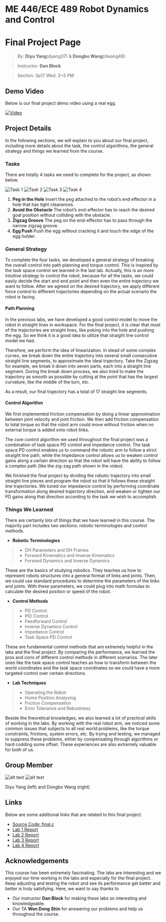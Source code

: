 # ME 446/ECE 489 Robot Dynamics and Control
# Final Project Page

> By: **Diyu Yang**(dyang37) & **Dongbo Wang**(dwang49)

> Instructor: **Dan Block**

> Section: Sp17 Wed. 2~5 PM

## Demo Video

Below is our final project demo video using a real egg.

[![Video](http://img.youtube.com/vi/_qOydY3yuFM/0.jpg)](http://www.youtube.com/watch?v=_qOydY3yuFM "Demo Video With Real Egg")

## Project Details

In the following sections, we will explain to you about our final project, including more details about the task, the control algorithms, the general strategy and things we learned from the course.

### Tasks

There are totally 4 tasks we need to complete for the project, as shown below.

![Task 1](t1.JPG) ![Task 2](t2.JPG) ![Task 3](t3.JPG) ![Task 4](t4.JPG)

1. **Peg in the Hole**
Insert the peg attached to the robot’s end effector in a hole that has tight   clearances.
2. **Avoid the Obstacle**
The robot’s end-effector has to reach the desired goal position without colliding with the obstacle.
3. **Zigzag Groove**
The peg on the end-effector has to pass through the narrow zigzag groove. 
4. **Egg Push**
Push the egg without cracking it and touch the edge of the egg holder.

### General Strategy

To complete the four tasks, we developed a general strategy of breaking the overall control into path planning and torque control. This is inspired by the task space control we learned in the last lab. Actually, this is an more intuitive strategy to control the robot, because for all the tasks, we could easily decide the start and end point and then even the entire trajectory we want to follow. After we agreed on the desired trajectory, we apply different force control to different trajectories depending on the actual scenario the robot is facing.

#### Path Planning

In the previous labs, we have developed a good control model to move the robot in straight lines in workspace. For the final project, it is clear that most of the trajectories are straight lines, like poking into the hole and pushing the egg. So we think it is a good idea to utilize that straight line control model we had.

Therefore, we perform the idea of linearization. In stead of some complex curves, we break down the entire trajectory into several small consecutive straight line segments, to approximate the ideal trajectory. Take the Zigzag for example, we break it down into seven parts, each into a straight line segment. During the break down process, we also tried to make the trajectory as smooth as possible by cutting at the point that has the largest curvature, like the middle of the turn, etc.

As a result, our final trajectory has a total of 17 straight line segments.

#### Control Algorithm

We first implemented friction compensation by doing a linear approximation between joint velocity and joint friction. We then add friction compensation to total torque so that the robot arm could move without friction when no external torque is added onto robot links.

The core control algorithm we used throughout the final project was a combination of task space PD control and impedance control. The task space PD control enables us to command the robotic arm to follow a strict straight line path, while the Impedance control allows us to weaken control gains along a certain direction so that the robot will have the ability to follow a complex path (like the zig-zag path shown in the video).

We finished the final project by dividing the robotic trajectory into small straight line pieces and program the robot so that it follows these straight line trajectories. We tuned our impedance control by performing coordinate transformation along desired trajectory direction, and weaken or tighten our PD gains along that direction according to the task we wish to accomplish.

### Things We Learned

There are certainly lots of things that we have learned in this course. The majority part includes two sections: robotic terminologies and control methods.

* **Robotic Terminologies**
>* DH Parameters and DH Frames
>* Forward Kinematics and Inverse Kinematics
>* Forward Dynamics and Inverse Dynamics

These are the basics of studying robotics. They teaches us how to represent robots structures into a general format of links and joints. Then, we could use standard procedures to determine the parameters of the links and joints. With these parameters, we could plug into math formulas to calculate the desired position or speed of the robot. 

* **Control Methods**
>* PD Control
>* PID Control
>* Feedforward Control
>* Inverse Dynamics Control
>* Impedance Control
>* Task Space PD Control

These are fundamental control methods that are extremely helpful in the labs and the final project. By comparing the performance, we learned the pros and cons of different control methods in different scenarios. The later ones like the task space control teaches as how to transform between the world coordinates and the task space coordinates so we could have a more targeted control over certain directions.

* **Lab Techniques**
>* Operating the Robot
>* Home Position Analysing
>* Friction Compensation
>* Error Tolerance and Robustness

Beside the theoretical knowledges, we also learned a lot of practical skills of working in the labs. By working with the real robot arm, we noticed some common issues that subjects to all real world problems, like the torque constraints, frictions, system errors, etc. By trying and testing, we managed to suppress these problems, either by  compensating through algorithms or hard codding some offset. These experiences are also extremely valuable for both of us.

## Group Member

![alt text](dyang.JPG "Diyu Yang") ![alt text](dwang.JPG "Dongbo Wang")

Diyu Yang (left) and Dongbo Wang (right)

## Links

Below are some additional links that are related to this final project.

* [Source Code: final.c](final.c)
* [Lab 1 Report](lab1.pdf)
* [Lab 2 Report](lab2.pdf)
* [Lab 3 Report](lab3.pdf)
* [Lab 4 Report](lab4.c)

## Acknowledgements

This course has been extremely fascinating. The labs are interesting and we enjoyed our time working in the labs and especially for the final project. Keep adjusting and testing the robot and see its performance get better and better is truly satisfying. Here, we want to say thanks to

* Our instructor **Dan Block** for making these labs so interesting and knowledgeable.
* Our TA **Won Dong Shin** for answering our problems and help us throughout the course.
